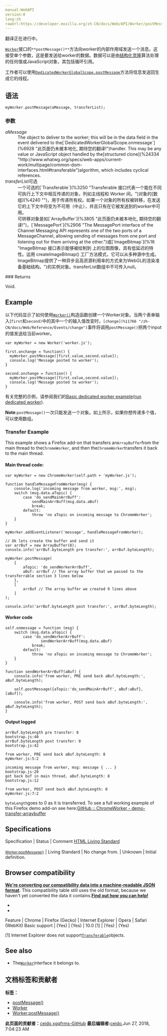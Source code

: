 ```yaml
---
manual:WebAPI
version:0
lang:zh
rawUrl:https://developer.mozilla.org/zh-CN/docs/Web/API/Worker/postMessage
---
```




翻译正在进行中。






[`Worker`](%3314 "Web Workers API 的 Worker 接口代表一个可以轻松创建的后台任务，并可以将消息发送回其创建者。创建一个工作程序只要简单的调用Worker() 构造函数，并指定一个要在工作线程中运行的脚本。")接口的`**postMessage()**`方法向worker的内部作用域发送一个消息。这接受单个参数，这是要发送给worker的数据。数据可以是由[结构化克隆](%24334 "")算法处理的任何值或JavaScript对象，其包括循环引用。



工作者可以使用[`DedicatedWorkerGlobalScope.postMessage`](%6935 "此页面仍未被本地化, 期待您的翻译!")方法将信息发送回生成它的线程。


## 语法<a name="语法"></a>

```
myWorker.postMessage(aMessage, transferList);
```

### 参数<a name="参数"></a>
<dl><dt id=''><em>aMessage</em></dt><dd>The object to deliver to the worker; this will be in the data field in the event delivered to the[`DedicatedWorkerGlobalScope.onmessage`](%6928 "此页面仍未被本地化, 期待您的翻译!")handler. This may be any value or JavaScript object handled by the[structured clone](%24334 "http://www.whatwg.org/specs/web-apps/current-work/multipage/common-dom-interfaces.html#transferable")algorithm, which includes cyclical references.</dd><dt id=''><em>transferList</em>可选</dt><dd>一个可选的[`Transferable`](%3250 "Transferable 接口代表一个能在不同可执行上下文中相互传递的对象，列如主线程和 Worker 间。")对象的[数组](%4240 "")，用于传递所有权。如果一个对象的所有权被转移，在发送它的上下文中将变为不可用（中止），并且只有在它被发送到的worker中可用。</dd><dd>可转移对象是如[`ArrayBuffer`](%3805 "此页面仍未被本地化, 期待您的翻译!")，[`MessagePort`](%2906 "The MessagePort interface of the Channel Messaging API represents one of the two ports of a MessageChannel, allowing sending of messages from one port and listening out for them arriving at the other.")或[`ImageBitmap`](%16 "ImageBitmap 接口表示能够被绘制到 <canvas> 上的位图图像，具有低延迟的特性。运用 createImageBitmap() 工厂方法模式，它可以从多种源中生成。 ImageBitmap提供了一种异步且高资源利用率的方式来为WebGL的渲染准备基础结构。")的实例对象。transferList数组中不可传入null。</dd></dl>
### Returns<a name="Returns"></a>


Void.


## Example<a name="Example"></a>


以下代码显示了如何使用[`Worker()`](%3386 "Worker() 构造函数创建一个 Worker 对象，该对象执行指定的URL脚本。这个脚本必须遵守 同源策略 。")构造函数创建一个Worker对象。当两个表单输入(`first`和`second)`中的其中一个的输入值改变时，`[change](%11766 "/zh-CN/docs/Web/Reference/Events/change")`事件将调用`postMessage()`把两个input的值发送给当前worker。


```
var myWorker = new Worker('worker.js');

first.onchange = function() {
  myWorker.postMessage([first.value,second.value]);
  console.log('Message posted to worker');
}

second.onchange = function() {
  myWorker.postMessage([first.value,second.value]);
  console.log('Message posted to worker');
}
```


有关完整的示例，请参阅我们的[Basic dedicated worker example](%3387 "")([run dedicated worker](%3388 "")).



**Note**:`postMessage()`一次只能发送一个对象。如上所示，如果你想传递多个值，可以使用数组。



### Transfer Example<a name="Transfer_Example"></a>


This example shows a Firefox add-on that transfers an`ArrayBuffer`from the main thread to the`ChromeWorker`, and then the`ChromeWorker`transfers it back to the main thread.


#### Main thread code:<a name="Main_thread_code"></a>

```
var myWorker = new ChromeWorker(self.path + 'myWorker.js');

function handleMessageFromWorker(msg) {
    console.log('incoming message from worker, msg:', msg);
    switch (msg.data.aTopic) {
        case 'do_sendMainArrBuff':
            sendMainArrBuff(msg.data.aBuf)
            break;
        default:
            throw 'no aTopic on incoming message to ChromeWorker';
    }
}

myWorker.addEventListener('message', handleMessageFromWorker);

// Ok lets create the buffer and send it
var arrBuf = new ArrayBuffer(8);
console.info('arrBuf.byteLength pre transfer:', arrBuf.byteLength);

myWorker.postMessage(
    {
        aTopic: 'do_sendWorkerArrBuff',
        aBuf: arrBuf // The array buffer that we passed to the transferrable section 3 lines below
    },
    [
        arrBuf // The array buffer we created 9 lines above
    ]
); 

console.info('arrBuf.byteLength post transfer:', arrBuf.byteLength);
```

#### Worker code<a name="Worker_code"></a>

```
self.onmessage = function (msg) {
    switch (msg.data.aTopic) {
        case 'do_sendWorkerArrBuff':
                sendWorkerArrBuff(msg.data.aBuf)
            break;
        default:
            throw 'no aTopic on incoming message to ChromeWorker';
    }
}

function sendWorkerArrBuff(aBuf) {
    console.info('from worker, PRE send back aBuf.byteLength:', aBuf.byteLength);    

    self.postMessage({aTopic:'do_sendMainArrBuff', aBuf:aBuf}, [aBuf]);

    console.info('from worker, POST send back aBuf.byteLength:', aBuf.byteLength);
}
```

#### Output logged<a name="Output_logged"></a>

```
arrBuf.byteLength pre transfer: 8                              bootstrap.js:40
arrBuf.byteLength post transfer: 0                             bootstrap.js:42

from worker, PRE send back aBuf.byteLength: 8                  myWorker.js:5:2

incoming message from worker, msg: message { ... }             bootstrap.js:20
got back buf in main thread, aBuf.byteLength: 8                bootstrap.js:12

from worker, POST send back aBuf.byteLength: 0                 myWorker.js:7:2
```


`byteLength`goes to 0 as it is transferred. To see a full working example of this Firefox demo add-on see here:[GitHub :: ChromeWorker - demo-transfer-arraybuffer](%24335 "")


## Specifications<a name="Specifications"></a>
Specification | Status | Comment 
[HTML Living Standard<br></br><small>Worker.postMessage()</small>](%24336 "") | Living Standard | No change from. 
 | Unknown | Initial definition. 


## Browser compatibility<a name="Browser_compatibility"></a>


**[We&#39;re converting our compatibility data into a machine-readable JSON format](%3344 "")**. This compatibility table still uses the old format, because we haven&#39;t yet converted the data it contains.**[Find out how you can help!](%3392 "")**


* 
* 
Feature | Chrome | Firefox (Gecko) | Internet Explorer | Opera | Safari (WebKit) 
Basic support | (Yes) | (Yes) | 10.0 [1] | (Yes) | (Yes) 






[1] Internet Explorer does not support[`Transferable`](%3250 "Transferable 接口代表一个能在不同可执行上下文中相互传递的对象，列如主线程和 Worker 间。")objects.


## See also<a name="See_also"></a>

* The[`Worker`](%3314 "Web Workers API 的 Worker 接口代表一个可以轻松创建的后台任务，并可以将消息发送回其创建者。创建一个工作程序只要简单的调用Worker() 构造函数，并指定一个要在工作线程中运行的脚本。")interface it belongs to.



## 文档标签和贡献者
**标签：**
* [postMessage()](%24337 "")
* [Worker](%18578 "")
* [Worker.postMessage()](%24338 "")

**此页面的贡献者：**[ceido](%24339 ""),[xgqfrms-GitHub](%57 "")
**最后编辑者:**[ceido](%24339 ""),<time>Jun 27, 2018, 7:04:23 AM</time>



